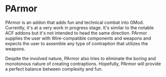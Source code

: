 # PArmor

PArmor is an addon that adds fun and technical combat into GMod. Currently, it's at a very work in progress stage. It's similar to the notable ACF addons but it's not intended to head the same direction. PArmor supplies the user with Wire-compatible components and weapons and expects the user to assemble any type of contraption that utilizes the weapons.

Despite the involved nature, PArmor also tries to eliminate the boring and monotonous nature of creating contraptions. Hopefully, PArmor will provide a perfect balance between complexity and fun.
